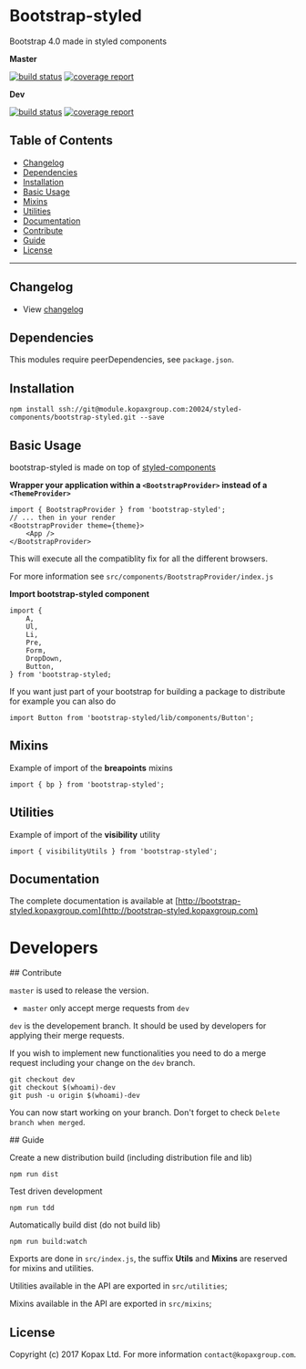# Bootstrap-styled

Bootstrap 4.0 made in styled components

**Master**

[![build status](https://module.kopaxgroup.com/styled-components/bootstrap-styled/badges/master/build.svg)](https://module.kopaxgroup.com/styled-components/bootstrap-styled/commits/master)
[![coverage report](https://module.kopaxgroup.com/styled-components/bootstrap-styled/badges/master/coverage.svg)](https://module.kopaxgroup.com/styled-components/bootstrap-styled/commits/master)

**Dev**

[![build status](https://module.kopaxgroup.com/styled-components/bootstrap-styled/badges/dev/build.svg)](https://module.kopaxgroup.com/styled-components/bootstrap-styled/commits/dev)
[![coverage report](https://module.kopaxgroup.com/styled-components/bootstrap-styled/badges/dev/coverage.svg)](https://module.kopaxgroup.com/styled-components/bootstrap-styled/commits/dev)

## Table of Contents

  - [Changelog](#changelog)
  - [Dependencies](#dependencies)
  - [Installation](#installation)
  - [Basic Usage](#basic-usage)
  - [Mixins](#mixins)
  - [Utilities](#utilities)
  - [Documentation](#documentation)
  - [Contribute](#contribute)
  - [Guide](#guide)
  - [License](#license)

---

## Changelog

 - View [changelog](CHANGELOG.md)

## Dependencies

This modules require peerDependencies, see `package.json`.

## Installation

    npm install ssh://git@module.kopaxgroup.com:20024/styled-components/bootstrap-styled.git --save

## Basic Usage

bootstrap-styled is made on top of [styled-components](https://github.com/styled-components/styled-components)

__Wrapper your application within a `<BootstrapProvider>` __instead of__ a `<ThemeProvider>`__

    import { BootstrapProvider } from 'bootstrap-styled';
    // ... then in your render
    <BootstrapProvider theme={theme}>
        <App />
    </BootstrapProvider>
    
This will execute all the compatiblity fix for all the different browsers.

For more information see `src/components/BootstrapProvider/index.js`

__Import bootstrap-styled component__
    
    import {
        A,
        Ul,
        Li,
        Pre,
        Form,
        DropDown,
        Button,
    } from 'bootstrap-styled;

If you want just part of your bootstrap for building a package to distribute for example you can also do

    import Button from 'bootstrap-styled/lib/components/Button';
    
## Mixins

Example of import of the __breapoints__ mixins

    import { bp } from 'bootstrap-styled';

## Utilities

Example of import of the __visibility__ utility

    import { visibilityUtils } from 'bootstrap-styled';

## Documentation

The complete documentation is available at [http://bootstrap-styled.kopaxgroup.com](http://bootstrap-styled.kopaxgroup.com)

# Developers

## Contribute

`master` is used to release the version. 

- `master` only accept merge requests from `dev`

`dev` is the developement branch. It should be used by developers for applying their merge requests.

If you wish to implement new functionalities you need to do a merge request including your change on the `dev` branch.

    git checkout dev
    git checkout $(whoami)-dev
    git push -u origin $(whoami)-dev 

You can now start working on your branch. Don't forget to check `Delete branch when merged`.

## Guide

Create a new distribution build (including distribution file and lib)

    npm run dist
    
Test driven development

    npm run tdd
    
Automatically build dist (do not build lib)

    npm run build:watch
    
Exports are done in `src/index.js`, the suffix __Utils__ and __Mixins__ are reserved for mixins and utilities.

Utilities available in the API are exported in `src/utilities`;

Mixins available in the API are exported in `src/mixins`;

## License

Copyright (c) 2017 Kopax Ltd. For more information `contact@kopaxgroup.com`.
